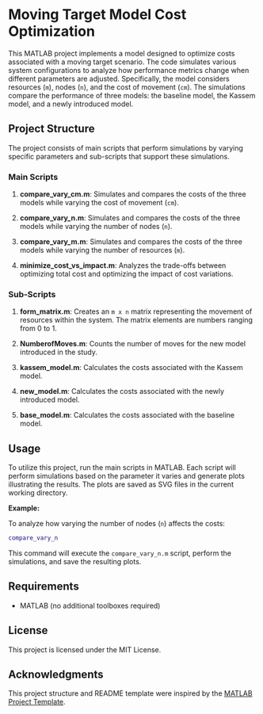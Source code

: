 # Moving Target Model Cost Optimization

This MATLAB project implements a model designed to optimize costs associated with a moving target scenario. The code simulates various system configurations to analyze how performance metrics change when different parameters are adjusted. Specifically, the model considers resources (`m`), nodes (`n`), and the cost of movement (`cm`). The simulations compare the performance of three models: the baseline model, the Kassem model, and a newly introduced model.

## Project Structure

The project consists of main scripts that perform simulations by varying specific parameters and sub-scripts that support these simulations.

### Main Scripts

1. **compare_vary_cm.m**: Simulates and compares the costs of the three models while varying the cost of movement (`cm`).

2. **compare_vary_n.m**: Simulates and compares the costs of the three models while varying the number of nodes (`n`).

3. **compare_vary_m.m**: Simulates and compares the costs of the three models while varying the number of resources (`m`).

4. **minimize_cost_vs_impact.m**: Analyzes the trade-offs between optimizing total cost and optimizing the impact of cost variations.

### Sub-Scripts

1. **form_matrix.m**: Creates an `m x n` matrix representing the movement of resources within the system. The matrix elements are numbers ranging from 0 to 1.

2. **NumberofMoves.m**: Counts the number of moves for the new model introduced in the study.

3. **kassem_model.m**: Calculates the costs associated with the Kassem model.

4. **new_model.m**: Calculates the costs associated with the newly introduced model.

5. **base_model.m**: Calculates the costs associated with the baseline model.

## Usage

To utilize this project, run the main scripts in MATLAB. Each script will perform simulations based on the parameter it varies and generate plots illustrating the results. The plots are saved as SVG files in the current working directory.

**Example:**

To analyze how varying the number of nodes (`n`) affects the costs:

```matlab
compare_vary_n
```


This command will execute the `compare_vary_n.m` script, perform the simulations, and save the resulting plots.

## Requirements

- MATLAB (no additional toolboxes required)

## License

This project is licensed under the MIT License.

## Acknowledgments

This project structure and README template were inspired by the [MATLAB Project Template](https://github.com/reproducibleMATLAB/matlab-project-template). 
